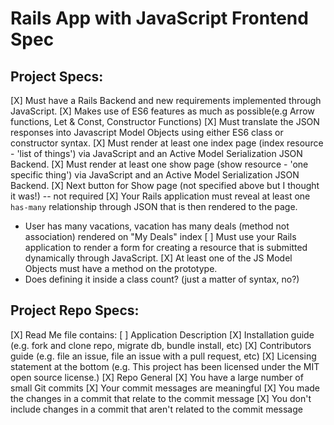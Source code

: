# Rails App with JavaScript Frontend Spec
## Project Specs:
[X] Must have a Rails Backend and new requirements implemented through JavaScript.
[X] Makes use of ES6 features as much as possible(e.g Arrow functions, Let & Const, Constructor Functions)
[X] Must translate the JSON responses into Javascript Model Objects using either ES6 class or constructor syntax. 
[X] Must render at least one index page (index resource - 'list of things') via JavaScript and an Active Model Serialization JSON Backend.
[X] Must render at least one show page (show resource - 'one specific thing') via JavaScript and an Active Model Serialization JSON Backend.
  [X] Next button for Show page (not specified above but I thought it was!) -- not required
[X] Your Rails application must reveal at least one `has-many` relationship through JSON that is then rendered to the page.
  - User has many vacations, vacation has many deals (method not association) rendered on "My Deals" index
[ ] Must use your Rails application to render a form for creating a resource that is submitted dynamically through JavaScript.
[X] At least one of the JS Model Objects must have a method on the prototype.
  - Does defining it inside a class count? (just a matter of syntax, no?)

## Project Repo Specs:
[X] Read Me file contains:
[ ] Application Description
[X] Installation guide (e.g. fork and clone repo, migrate db, bundle install, etc)
[X] Contributors guide (e.g. file an issue, file an issue with a pull request, etc)
[X] Licensing statement at the bottom (e.g. This project has been licensed under the MIT open source license.)
[X] Repo General
[X] You have a large number of small Git commits
[X] Your commit messages are meaningful
[X] You made the changes in a commit that relate to the commit message
[X] You don't include changes in a commit that aren't related to the commit message
